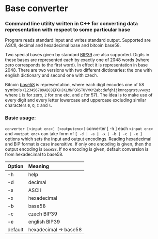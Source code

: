 # Base converter
### Command line utility written in C++ for converting data representation with respect to some particular base
Program reads standard input and writes standard output. Supported are ASCII, decimal and hexadecimal base and bitcoin base58.

Two special bases given by standard [BIP39](https://github.com/bitcoin/bips/blob/master/bip-0039/bip-0039-wordlists.md) are also supported. Digits in these bases are represented each by exactly one of 2048 words (where zero corresponds to the first word). In effect it is representation in base 2048. There are two versions with two different dictionaries: the one with english dictionary and second one with czech.

Bitcoin [base58](https://en.wikipedia.org/wiki/Base58) is representation, where each digit encodes one of 58 symbols (`123456789ABCDEFGHJKLMNPQRSTUVWXYZabcdefghijkmnopqrstuvwxyz` where `1` is for zero, `2` for one etc. and `z` for 57). The idea is to make use of every digit and every letter lowercase and uppercase excluding similar characters `0`, `O`, `I` and `l`.

### Basic usage:
`converter [<input enc>] [<outputenc>]`
converter [ -h ]
each `<input enc>` and `<output enc>` can take form of `[ -d | -a | -x | -b | -c | -e ]` options
which sets the input and output encodings. Reading hexadecimal and BIP format is case insensitive. If only one encoding is given, then the output encoding is `base58`. If no encoding is given, default conversion is from hexadecimal to base58.

| Option | Meaning      |
| ----- | :-------     |
| -h    | help         |
| -d    | decimal      |
| -a    | ASCII        |
| -x    | hexadecimal  |
| -b    | base58       |
| -c    | czech BIP39  |
| -e    | english BIP39 |
| default | hexadecimal -> base58  |

